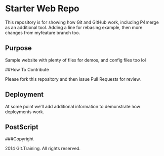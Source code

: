 # Starter Web Repo

This repository is for showing how Git and GitHub work, including P4merge as an additional tool.
Adding a line for rebasing example, then more changes from myfeature branch too.

## Purpose

Sample website with plenty of files for demos, and config files too lol

##How To Contribute

Please fork this repository and then issue Pull Requests for review.

## Deployment

At some point we'll add additional information to demonstrate
how deployments work.

## PostScript

###Copyright

2014 Git.Training.  All rights reserved.

